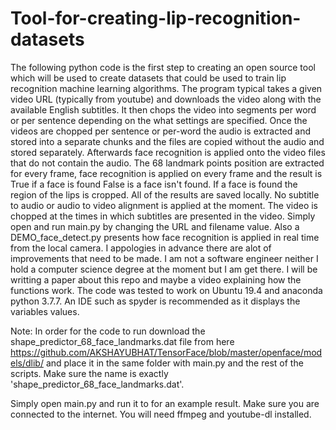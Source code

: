 # Tool-for-creating-lip-recognition-datasets
The following python code is the first step to creating an open source tool which will be used to create datasets that could be used to train lip recognition machine learning algorithms. The program typical takes a given video URL (typically from youtube) and downloads the video along with the available English subtitles. It then chops the video into segments per word or per sentence depending on the what settings are specified. Once the videos are chopped per sentence or per-word the audio is extracted and stored into a separate chunks and the files are copied without the audio and stored separately. Afterwards face recognition is applied onto the video files that do not contain the audio. The 68 landmark points position are extracted for every frame, face recognition is applied on every frame and the result is True if a face is found False is a face isn't found. If a face is found the region of the lips is cropped. All of the results are saved locally. No subtitle to audio or audio to video alignment is applied at the moment. The video is chopped at the times in which subtitles are presented in the video. Simply open and run main.py by changing the URL and filename value. Also a DEMO_face_detect.py presents how face recognition is applied in real time from the local camera. I appologies in advance there are alot of improvements that need to be made. I am not a software engineer neither I hold a computer science degree at the moment but I am get there. I will be writting a paper about this repo and maybe a video explaining how the functions work. The code was tested to work on Ubuntu 19.4 and anaconda python 3.7.7. An IDE such as spyder is recommended as it displays the variables values.

Note: In order for the code to run download the shape_predictor_68_face_landmarks.dat file from here https://github.com/AKSHAYUBHAT/TensorFace/blob/master/openface/models/dlib/ and place it in the same folder with main.py and the rest of the scripts. Make sure the name is exactly 'shape_predictor_68_face_landmarks.dat'.

Simply open main.py and run it to for an example result. Make sure you are connected to the internet. You will need ffmpeg and youtube-dl installed.
